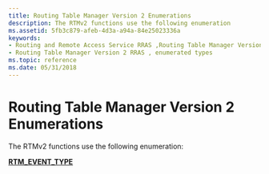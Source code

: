 ```yaml
---
title: Routing Table Manager Version 2 Enumerations
description: The RTMv2 functions use the following enumeration
ms.assetid: 5fb3c879-afeb-4d3a-a94a-84e25023336a
keywords:
- Routing and Remote Access Service RRAS ,Routing Table Manager Version 2,enumerated types
- Routing Table Manager Version 2 RRAS , enumerated types
ms.topic: reference
ms.date: 05/31/2018
---
```


# Routing Table Manager Version 2 Enumerations

The RTMv2 functions use the following enumeration:

[**RTM\_EVENT\_TYPE**](/windows/desktop/api/Rtmv2/ne-rtmv2-rtm_event_type)

 

 




